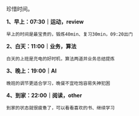 珍惜时间。

**1、早上：07:30｜运动，review**
  
	早上的时间是最宝贵的，锻炼40min、复习30min，09:20出门


**2、白天：11:00｜业务，算法**

	白天的上班是充电的好时机，算法两道并业务总结提炼


**3、晚上：19:00｜AI**

	晚班的调节更适合学习，晚餐不宜吃饱容易失神犯困


**4、到家：22:00｜阅读，other**

	到家的状态就很疲惫了，可以看看喜欢的书、继续学习
 